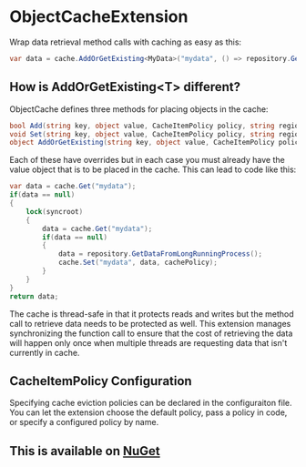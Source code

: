 ObjectCacheExtension
====================

Wrap data retrieval method calls with caching as easy as this:

```csharp
var data = cache.AddOrGetExisting<MyData>("mydata", () => repository.GetDataFromLongRunningProcess());
```

How is AddOrGetExisting&lt;T&gt; different?
-------------------------------------

ObjectCache defines three methods for placing objects in the cache: 

```csharp
bool Add(string key, object value, CacheItemPolicy policy, string regionName = null);
void Set(string key, object value, CacheItemPolicy policy, string regionName = null);
object AddOrGetExisting(string key, object value, CacheItemPolicy policy, string regionName = null);
```

Each of these have overrides but in each case you must already have the value object that is to be placed in the cache. This can lead to code like this:

```csharp
var data = cache.Get("mydata");
if(data == null)
{
	lock(syncroot) 
	{
		data = cache.Get("mydata");
		if(data == null)
		{
			data = repository.GetDataFromLongRunningProcess();
			cache.Set("mydata", data, cachePolicy);
		}
	}
}
return data;
```

The cache is thread-safe in that it protects reads and writes but the method call to retrieve data needs to be protected as well. This extension manages synchronizing the function call to ensure that the cost of retrieving the data will happen only once when multiple threads are requesting data that isn't currently in cache.

CacheItemPolicy Configuration
-----------------------------

Specifying cache eviction policies can be declared in the configuraiton file. You can let the extension choose the default policy, pass a policy in code, or specify a configured policy by name.

This is available on [NuGet](https://www.nuget.org/packages/ObjectCacheExtension/1.0.0.1)
------------------------------------------------------------------------------------------
